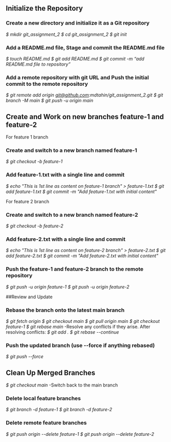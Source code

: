 ## Initialize the Repository

### Create a new directory and initialize it as a Git repository

<em> $ mkdir git_assignment_2 </em>
<em> $ cd git_assignment_2 </em>
<em> $ git init </em>

### Add a README.md file, Stage and commit the README.md file

<em> $ touch README.md  </em>
<em> $ git add README.md </em>
<em> $ git commit -m “add README.md file to repository” </em>

### Add a remote repository with git URL and Push the initial commit to the remote repository

<em> $ git remote add origin git@github.com:mdtahin/git_assignment_2.git </em>
<em> $ git branch -M main </em>
<em> $ git push -u origin main </em>

## Create and Work on new branches  feature-1 and feature-2

<p> For feature 1 branch </p>

### Create and switch to a new branch named feature-1

<em> $ git checkout -b feature-1 </em>

### Add feature-1.txt with a single line and commit

<em> $ echo "This is 1st line as content on feature-1 branch" > feature-1.txt </em>
<em> $ git add feature-1.txt </em>
<em> $ git commit -m "Add feature-1.txt with initial content" </em>

<p> For feature 2 branch </p>

### Create and switch to a new branch named feature-2

<em> $ git checkout -b feature-2 </em>

### Add feature-2.txt with a single line and commit

<em> $ echo "This is 1st line as content on feature-2 branch" > feature-2.txt </em>
<em> $ git add feature-2.txt </em>
<em> $ git commit -m "Add feature-2.txt with initial content" </em>

### Push the feature-1 and feature-2 branch to the remote repository 

<em> $ git push -u origin feature-1 </em>
<em> $ git push -u origin feature-2 </em>

##Review and Update

### Rebase the branch onto the latest main branch

<em> $ git fetch origin </em>
<em> $ git checkout main </em>
<em> $ git pull origin main </em>
<em> $ git checkout feature-1 </em> 
<em> $ git rebase main </em>
-Resolve any conflicts if they arise. After resolving conflicts: 
<em> $ git add . </em>
<em> $ git rebase --continue  </em>

### Push the updated branch (use --force if anything rebased) 

<em> $ git push --force </em>

## Clean Up Merged Branches

<em> $ git checkout main </em>
-Switch back to the main branch

 ### Delete local feature branches

<em> $ git branch -d feature-1 </em>
<em> $ git branch -d feature-2 </em>

### Delete remote feature branches

<em> $ git push origin --delete feature-1 </em>
<em> $ git push origin --delete feature-2 </em>


